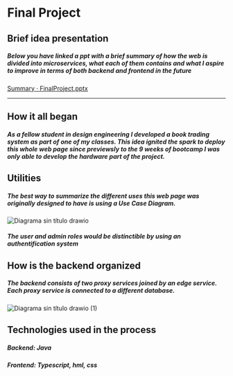 # Final Project

## Brief idea presentation
##### Below you have linked a ppt with a brief summary of how the web is divided into microservices, what each of them contains and what I aspire to improve in terms of both backend and frontend in the future
[Summary · FinalProject.pptx](https://github.com/anabermat/Final-Project/files/9229574/Viola.SlidesCarnival.pptx)

--------------------------------------------------------------------------------------------------------------------------------------

## How it all began
##### As a fellow student in design engineering I developed a book trading system as part of one of my classes. This idea ignited the spark to deploy this whole web page since previewsly to the 9 weeks of bootcamp I was only able to develop the hardware part of the project.


## Utilities
##### The best way to summarize the different uses this web page was originally designed to have is using a Use Case Diagram.
![Diagrama sin título drawio](https://user-images.githubusercontent.com/106668319/182042261-2372d0f9-19c3-42f9-b33a-8c39e56cf8ca.png)

##### The user and admin roles would be distinctible by using an authentification system

## How is the backend organized
##### The backend consists of two proxy services joined by an edge service. Each proxy service is connected to a different database.
![Diagrama sin título drawio (1)](https://user-images.githubusercontent.com/106668319/182344330-acf4c6bc-8f04-4829-a057-b5403974dc91.png)


## Technologies used in the process
##### Backend: Java
##### Frontend: Typescript, hml, css
